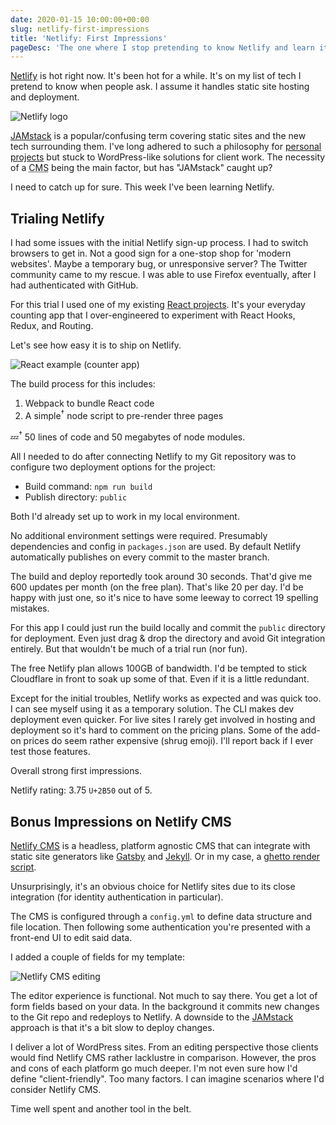 ```yaml
---
date: 2020-01-15 10:00:00+00:00
slug: netlify-first-impressions
title: 'Netlify: First Impressions'
pageDesc: 'The one where I stop pretending to know Netlify and learn it.'
---
```


[Netlify](https://www.netlify.com/) is hot right now. It's been hot for a while. It's on my list of tech I pretend to know when people ask. I assume it handles static site hosting and deployment.

![Netlify logo](/images/blog/2020/netlify-logo.png)

[JAMstack](https://jamstack.org/) is a popular/confusing term covering static sites and the new tech surrounding them. I've long adhered to such a philosophy for [personal projects](/2014/07/09/how-i-built-a-static-site-generator/) but stuck to WordPress-like solutions for client work. The necessity of a <abbr title="Content Management System">CMS</abbr> being the main factor, but has "JAMstack" caught up?

I need to catch up for sure. This week I've been learning Netlify.

## Trialing Netlify

I had some issues with the initial Netlify sign-up process. I had to switch browsers to get in. Not a good sign for a one-stop shop for 'modern websites'. Maybe a temporary bug, or unresponsive server? The Twitter community came to my rescue. I was able to use Firefox eventually, after I had authenticated with GitHub.

For this trial I used one of my existing [React projects](https://github.com/dbushell/dbushell-react-example). It's your everyday counting app that I over-engineered to experiment with React Hooks, Redux, and Routing.

Let's see how easy it is to ship on Netlify.

<style>
[src$="netlify-logo.png"] {
  max-width: 600px;
}
</style>

![React example (counter app)](/images/blog/2020/react-example-counter.png)

The build process for this includes:

1. Webpack to bundle React code
2. A simple<sup>†</sup> node script to pre-render three pages

💤<sup>†</sup> 50 lines of code and 50 megabytes of node modules.

All I needed to do after connecting Netlify to my Git repository was to configure two deployment options for the project:

- Build command: `npm run build`
- Publish directory: `public`

Both I'd already set up to work in my local environment.

No additional environment settings were required. Presumably dependencies and config in `packages.json` are used. By default Netlify automatically publishes on every commit to the master branch.

The build and deploy reportedly took around 30 seconds. That'd give me 600 updates per month (on the free plan). That's like 20 per day. I'd be happy with just one, so it's nice to have some leeway to correct 19 spelling mistakes.

For this app I could just run the build locally and commit the `public` directory for deployment. Even just drag & drop the directory and avoid Git integration entirely. But that wouldn't be much of a trial run (nor fun).

The free Netlify plan allows 100GB of bandwidth. I'd be tempted to stick Cloudflare in front to soak up some of that. Even if it is a little redundant.

Except for the initial troubles, Netlify works as expected and was quick too. I can see myself using it as a temporary solution. The CLI makes dev deployment even quicker. For live sites I rarely get involved in hosting and deployment so it's hard to comment on the pricing plans. Some of the add-on prices do seem rather expensive (shrug emoji). I'll report back if I ever test those features.

Overall strong first impressions.

Netlify rating: 3.75 `U+2B50` out of 5.

## Bonus Impressions on Netlify CMS

[Netlify CMS](https://www.netlifycms.org/) is a headless, platform agnostic CMS that can integrate with static site generators like [Gatsby](https://www.gatsbyjs.org/) and [Jekyll](https://jekyllrb.com/). Or in my case, a [ghetto render script](https://github.com/dbushell/dbushell-react-example/blob/master/src/render.jsx).

Unsurprisingly, it's an obvious choice for Netlify sites due to its close integration (for identity authentication in particular).

The CMS is configured through a `config.yml` to define data structure and file location. Then following some authentication you're presented with a front-end UI to edit said data.

I added a couple of fields for my template:

<style>
[src$="netlify-cms.png"] {
  max-width: 600px;
}
</style>

![Netlify CMS editing](/images/blog/2020/netlify-cms.png)

The editor experience is functional. Not much to say there. You get a lot of form fields based on your data. In the background it commits new changes to the Git repo and redeploys to Netlify. A downside to the [JAMstack](https://jamstack.org/) approach is that it's a bit slow to deploy changes.

I deliver a lot of WordPress sites. From an editing perspective those clients would find Netlify CMS rather lacklustre in comparison. However, the pros and cons of each platform go much deeper. I'm not even sure how I'd define "client-friendly". Too many factors. I can imagine scenarios where I'd consider Netlify CMS.

Time well spent and another tool in the belt.
